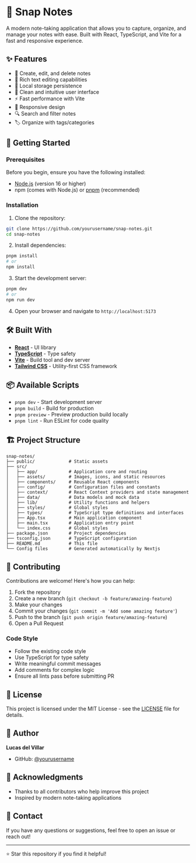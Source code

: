 # 📸 Snap Notes

A modern note-taking application that allows you to capture, organize, and manage your notes with ease. Built with React, TypeScript, and Vite for a fast and responsive experience.

## ✨ Features

- 📝 Create, edit, and delete notes
- 🎨 Rich text editing capabilities
- 💾 Local storage persistence
- 🎯 Clean and intuitive user interface
- ⚡ Fast performance with Vite
- 📱 Responsive design
- 🔍 Search and filter notes
- 🏷️ Organize with tags/categories

## 🚀 Getting Started

### Prerequisites

Before you begin, ensure you have the following installed:

- [Node.js](https://nodejs.org/) (version 16 or higher)
- npm (comes with Node.js) or [pnpm](https://pnpm.io/) (recommended)

### Installation

1. Clone the repository:

```bash
git clone https://github.com/yourusername/snap-notes.git
cd snap-notes
```

2. Install dependencies:

```bash
pnpm install
# or
npm install
```

3. Start the development server:

```bash
pnpm dev
# or
npm run dev
```

4. Open your browser and navigate to `http://localhost:5173`

## 🛠️ Built With

- **[React](https://reactjs.org/)** - UI library
- **[TypeScript](https://www.typescriptlang.org/)** - Type safety
- **[Vite](https://vitejs.dev/)** - Build tool and dev server
- **[Tailwind CSS](https://tailwindcss.com/)** - Utility-first CSS framework

## 📦 Available Scripts

- `pnpm dev` - Start development server
- `pnpm build` - Build for production
- `pnpm preview` - Preview production build locally
- `pnpm lint` - Run ESLint for code quality

## 🏗️ Project Structure

```
snap-notes/
├── public/             # Static assets
├── src/
│   ├── app/            # Application core and routing
│   ├── assets/         # Images, icons, and static resources
│   ├── components/     # Reusable React components
│   ├── config/         # Configuration files and constants
│   ├── context/        # React Context providers and state management
│   ├── data/           # Data models and mock data
│   ├── lib/            # Utility functions and helpers
│   ├── styles/         # Global styles
│   ├── types/          # TypeScript type definitions and interfaces
│   ├── App.tsx         # Main application component
│   ├── main.tsx        # Application entry point
│   └── index.css       # Global styles
├── package.json        # Project dependencies
├── tsconfig.json       # TypeScript configuration
├── README.md           # This file
└── Config files        # Generated automatically by Nextjs

```

## 🤝 Contributing

Contributions are welcome! Here's how you can help:

1. Fork the repository
2. Create a new branch (`git checkout -b feature/amazing-feature`)
3. Make your changes
4. Commit your changes (`git commit -m 'Add some amazing feature'`)
5. Push to the branch (`git push origin feature/amazing-feature`)
6. Open a Pull Request

### Code Style

- Follow the existing code style
- Use TypeScript for type safety
- Write meaningful commit messages
- Add comments for complex logic
- Ensure all lints pass before submitting PR

## 📝 License

This project is licensed under the MIT License - see the [LICENSE](LICENSE) file for details.

## 👤 Author

**Lucas del Villar**

- GitHub: [@yourusername](https://github.com/ldelvillar)

## 🙏 Acknowledgments

- Thanks to all contributors who help improve this project
- Inspired by modern note-taking applications

## 📧 Contact

If you have any questions or suggestions, feel free to open an issue or reach out!

---

⭐ Star this repository if you find it helpful!
